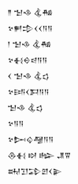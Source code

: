 <div class='block'>
<div class='line'>𒈫 𒈠𒈾 𒆬𒄀</div>
<div class='line'>𒆳𒂍𒄠𒌋𒌋𒀀𒀀</div>
<div class='line'>𒁹 𒈠𒈾 𒆬𒄀</div>
<div class='line'>𒆳𒈬𒀪𒁀𒀀𒀀</div>
<div class='line'>𒌋 𒈠𒈾 𒆬𒌓</div>
<div class='line'>𒆳𒅀𒌋𒁕𒀀𒀀</div>
<div class='line'>𒈠𒈾 𒆬𒌓</div>
<div class='line'>𒆳𒀀𒀀</div>
<div class='line'>𒆳𒄖𒌒𒆷𒀀𒀀</div>
<div class='line'>𒁲𒈬 𒊭 𒈗 𒂗𒐊</div>
<div class='line'>𒊻𒋛𒁉𒇻𒌋𒉌</div>
</div>
